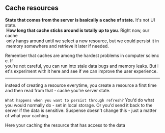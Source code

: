 ## Cache resources

**State that comes from the server is basically a cache of state.** It's not UI state.  **How long that cache sticks around is totally up to you**. Right now, our cache  only hangs around until we select a new resource, but we could persist it in  memory somewhere and retrieve it later if needed.

Remember that caches are among the hardest problems in computer science. If you're not careful, you can run into stale data bugs and memory leaks. But let's experiment with it here and see if we can improve the user experience.

---

instead of creating a resource everytime, you create a resource a first time and then read from that - cache you're server state.

`What happens when you want to persist through refresh?`
  You'd do what you would normally do - set in local storage. Or you'd send it back to the server if the data is sensitive. Suspense doesn't change this - just a matter of what your caching.

Here your caching the resource that has access to the data
